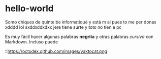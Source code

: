 # hello-world
Somo chiques de quinte be informatiquè y està m al pues to me per donas xdddd lol sxddxddxdxx jere tiene surte y toto no tien e pc


Es muy fácil hacer algunas palabras **negrita** y otras palabras *cursiva* con Markdown. Incluso puede

:!https://octodex.github.com/images/yaktocat.png

